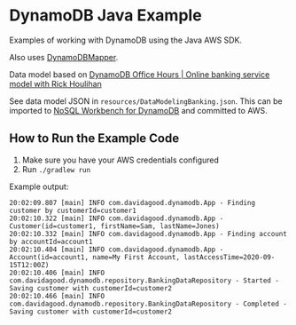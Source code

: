 # DynamoDB Java Example

Examples of working with DynamoDB using the Java AWS SDK.

Also uses [DynamoDBMapper](https://docs.aws.amazon.com/amazondynamodb/latest/developerguide/DynamoDBMapper.html).

Data model based on [DynamoDB Office Hours | Online banking service model with Rick Houlihan
](https://www.twitch.tv/videos/689452191)

See data model JSON in `resources/DataModelingBanking.json`. This can be imported to
 [NoSQL Workbench for DynamoDB](https://docs.aws.amazon.com/amazondynamodb/latest/developerguide/workbench.html)
  and committed to AWS.

## How to Run the Example Code

1. Make sure you have your AWS credentials configured
1. Run `./gradlew run`

Example output:

```text
20:02:09.807 [main] INFO com.davidagood.dynamodb.App - Finding customer by customerId=customer1
20:02:10.322 [main] INFO com.davidagood.dynamodb.App - Customer(id=customer1, firstName=Sam, lastName=Jones)
20:02:10.332 [main] INFO com.davidagood.dynamodb.App - Finding account by accountId=account1
20:02:10.404 [main] INFO com.davidagood.dynamodb.App - Account(id=account1, name=My First Account, lastAccessTime=2020-09-15T12:00Z)
20:02:10.406 [main] INFO com.davidagood.dynamodb.repository.BankingDataRepository - Started - Saving customer with customerId=customer2
20:02:10.466 [main] INFO com.davidagood.dynamodb.repository.BankingDataRepository - Completed - Saving customer with customerId=customer2

```
